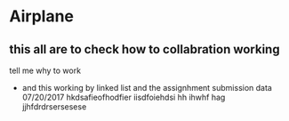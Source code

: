 # Airplane
## this all are to check how to collabration working
tell me why to work
- and this working by linked list and the assignhment submission data 07/20/2017
hkdsafieofhodfier iisdfoiehdsi hh  ihwhf hag
jjhfdrdrsersesese